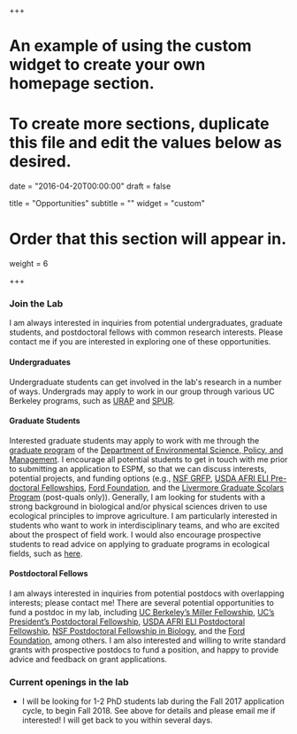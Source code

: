 +++
# An example of using the custom widget to create your own homepage section.
# To create more sections, duplicate this file and edit the values below as desired.

date = "2016-04-20T00:00:00"
draft = false

title = "Opportunities"
subtitle = ""
widget = "custom"

# Order that this section will appear in.
weight = 6

+++
### Join the Lab
I am always interested in inquiries from potential undergraduates, graduate students, and postdoctoral fellows with common research interests. Please contact me if you are interested in exploring one of these opportunities.

#### Undergraduates

Undergraduate students can get involved in the lab's research in a number of ways. Undergrads may apply to work in our group through various UC Berkeley programs, such as [URAP](http://urap.berkeley.edu/) and [SPUR](https://nature.berkeley.edu/undergraduate-research/spur/).

#### Graduate Students

Interested graduate students may apply to work with me through the [graduate program](https://ourenvironment.berkeley.edu/graduate-programs/degrees/the-phd-program) of the [Department of Environmental Science, Policy, and Management](https://ourenvironment.berkeley.edu/about-espm). I encourage all potential students to get in touch with me prior to submitting an application to ESPM, so that we can discuss interests, potential projects, and funding options (e.g., [NSF GRFP](https://www.nsfgrfp.org/), [USDA AFRI ELI Pre-doctoral Fellowships](https://nifa.usda.gov/funding-opportunity/agriculture-and-food-research-initiative-food-agriculture-natural-resources), [Ford Foundation](http://sites.nationalacademies.org/PGA/FordFellowships/PGA_171962), and the [Livermore Graduate Scolars Program](https://lgsp.llnl.gov/) (post-quals only)). Generally, I am looking for students with a strong background in biological and/or physical sciences driven to use ecological principles to improve agriculture. I am particularly interested in students who want to work in interdisciplinary teams, and who are excited about the prospect of field work. I would also encourage prospective students to read advice on applying to graduate programs in ecological fields, such as [here](https://nature.berkeley.edu/BrasharesGroup/advice/).

#### Postdoctoral Fellows

I am always interested in inquiries from potential postdocs with overlapping interests; please contact me! There are several potential opportunities to fund a postdoc in my lab, including [UC Berkeley’s Miller Fellowship](http://miller.berkeley.edu/fellowship), [UC’s President’s Postdoctoral Fellowship](http://ppfp.ucop.edu/info/), [USDA AFRI ELI Postdoctoral Fellowship](https://nifa.usda.gov/funding-opportunity/agriculture-and-food-research-initiative-food-agriculture-natural-resources), [NSF Postdoctoral Fellowship in Biology](https://www.nsf.gov/funding/pgm_summ.jsp?pims_id=503622), and the [Ford Foundation](http://sites.nationalacademies.org/PGA/FordFellowships/PGA_171940), among others. I am also interested and willing to write standard grants with prospective postdocs to fund a position, and happy to provide advice and feedback on grant applications.

### Current openings in the lab
* I will be looking for 1-2 PhD students lab during the Fall 2017 application cycle, to begin Fall 2018. See above for details and please email me if interested! I will get back to you within several days.